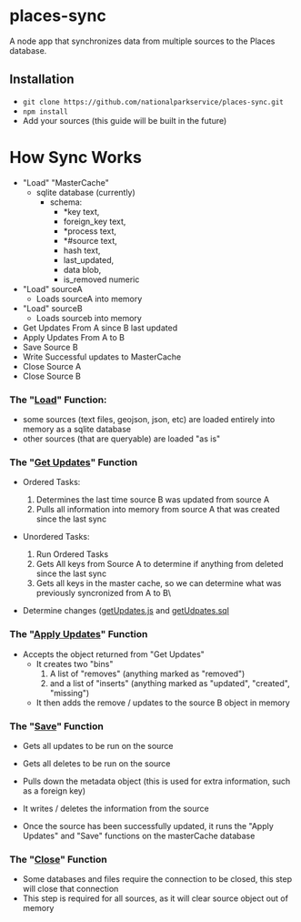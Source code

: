 # places-sync

A node app that synchronizes data from multiple sources to the Places database.

## Installation

- `git clone https://github.com/nationalparkservice/places-sync.git`
- `npm install`
- Add your sources (this guide will be built in the future)

# How Sync Works

* "Load" "MasterCache"
  * sqlite database (currently)
    * schema:
      * *key text,
      * foreign_key text,
      * *process text,
      * *#source text,
      * hash text,
      * last_updated,
      * data blob,
      * is_removed numeric
* "Load" sourceA
  * Loads sourceA into memory
* "Load" sourceB
  * Loads sourceb into memory
* Get Updates From A since B last updated
* Apply Updates From A to B
* Save Source B
* Write Successful updates to MasterCache
* Close Source A
* Close Source B

### The "[Load](https://github.com/nationalparkservice/places-sync/blob/7ed155b81564176e0df51d3bf1fc2ec2ca011354/src/sources/index.js#L10)" Function:
  * some sources (text files, geojson, json, etc) are loaded entirely into memory as a sqlite database
  * other sources (that are queryable) are loaded "as is"

### The "[Get Updates](https://github.com/nationalparkservice/places-sync/blob/7ed155b81564176e0df51d3bf1fc2ec2ca011354/src/sources/helpers/createActions.js#L101)" Function
  * Ordered Tasks:
    1. Determines the last time source B was updated from source A
    2. Pulls all information into memory from source A that was created since the last sync

  * Unordered Tasks:
    1. Run Ordered Tasks
    2. Gets All keys from Source A to determine if anything from deleted since the last sync
    3. Gets all keys in the master cache, so we can determine what was previously syncronized from A to B\

  * Determine changes ([getUpdates.js](https://github.com/nationalparkservice/places-sync/blob/7ed155b81564176e0df51d3bf1fc2ec2ca011354/src/sources/helpers/getUpdates.js) and [getUdpates.sql](https://github.com/nationalparkservice/places-sync/blob/7ed155b81564176e0df51d3bf1fc2ec2ca011354/src/sources/helpers/getUpdates.sql])

### The "[Apply Updates](https://github.com/nationalparkservice/places-sync/blob/7ed155b81564176e0df51d3bf1fc2ec2ca011354/src/sources/helpers/createActions.js#L232)" Function
  * Accepts the object returned from "Get Updates"
    * It creates two "bins"
      1. A list of "removes" (anything marked as "removed")
      2. and a list of "inserts" (anything marked as "updated", "created", "missing")
    * It then adds the remove / updates to the source B object in memory

### The "[Save](https://github.com/nationalparkservice/places-sync/blob/7ed155b81564176e0df51d3bf1fc2ec2ca011354/src/sources/helpers/createActions.js#L164)" Function
  * Gets all updates to be run on the source
  * Gets all deletes to be run on the source
  * Pulls down the metadata object (this is used for extra information, such as a foreign key)

  * It writes / deletes the information from the source
  * Once the source has been successfully updated, it runs the "Apply Updates" and "Save" functions on the masterCache database

### The "[Close](https://github.com/nationalparkservice/places-sync/blob/7ed155b81564176e0df51d3bf1fc2ec2ca011354/src/sources/helpers/createActions.js#L199)" Function
  * Some databases and files require the connection to be closed, this step will close that connection
  * This step is required for all sources, as it will clear source object out of memory
